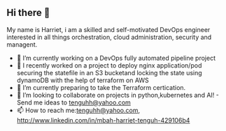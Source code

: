 ## Hi there 👋
My name is Harriet, i am a skilled and self-motivated DevOps engineer interested in all things orchestration, cloud administration, security and managent.
- 🔭 I’m currently working on a DevOps fully automated pipeline project
- 🔭 I recently worked on a project to deploy nginx application/pod securing the statefile in an S3 bucketand locking the state using dynamoDB with the help of terraform on AWS
- 🌱 I’m currently preparing to take the Terraform certication.
- 👯 I’m looking to collaborate on projects in python,kubernetes and AI!
         - Send me ideas to tenguhh@yahoo.com
- 📫 How to reach me:tenguhh@yahoo.com, http://www.linkedin.com/in/mbah-harriet-tenguh-429106b4
  
